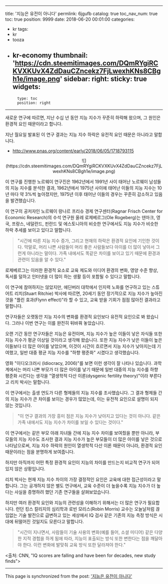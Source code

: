 
---
title: '지능은 유전이 아니다'
permlink: 6jgufb
catalog: true
toc_nav_num: true
toc: true
position: 9999
date: 2018-06-20 00:01:00
categories:
- kr
tags:
- kr
- tooza
- kr-economy
thumbnail: 'https://cdn.steemitimages.com/DQmRYgiRCKVXKUvX4ZdDauCZncekz7FjLwexhKNs8CBgh1e/image.png'
sidebar:
    right:
        sticky: true
widgets:
    -
        type: toc
        position: right
---


새로운 연구에 따르면, 지난 수십 년 동안 지능 지수가 꾸준히 하락해 왔으며, 그 원인은 환경적 요인 때문이라고 합니다.

지난 월요일 발표된 이 연구 결과는 지능 지수 하락은 유전적 요인 때문은 아니라고 말합니다. 

- http://www.pnas.org/content/early/2018/06/05/1718793115

<center>
![](https://cdn.steemitimages.com/DQmRYgiRCKVXKUvX4ZdDauCZncekz7FjLwexhKNs8CBgh1e/image.png)
</center>

이 연구를 진행한 노르웨이 연구진은 1962년에서 1991년 사이 태어난 노르웨이 남성들의 지능 지수를 분석한 결과, 1962년에서 1975년 사이에 태어난 이들의 지능 지수는  10년 마다 약 3%씩 높아졌지만, 1975년 이후 태어난 이들의 경우는 꾸준히 감소하고 있음을 발견했습니다.

이 연구의 공저자인 노르웨이 랑나르 프리슈 경제 연구센터(Ragnar Frisch Center for Economic Research)의 수석 연구원 올레 로제베르그(Ole Rogeberg)는 덴마크, 영국, 프랑스, 네덜란드, 핀란드 및 에스토니아의 비슷한 연구에서도 지능 지수가 비슷한 하락 추세를 보이고 있다고 말합니다.

>"시간에 따른 지능 지수 증가, 그리고 현재의 하락은 환경적 요인에 기인한 것이다. 막말로, 머리 나쁜 사람들이 머리 좋은 사람들보다 아이를 더 많이 낳아서 그런게 아니라는 말이다. 가족 내에서도 똑같은 차이를 보이고 있기 때문에 환경과 관련이 있음을 알 수 있다."

로제베르그는 이러한 환경적 요소로 교육 제도와 미디어 환경의 변화, 영양 수준 향상, 독서를 덜하고 인터넷을 더 많이 하는 생활 등이 포함될 수 있다고 말합니다.

이 연구에 참여하지는 않았지만, 에딘버러 대학에서 인지력 노화를 연구하고 있는 스튜어트 리치(Stuart Ritchie) 박사에 따르면, 20세기 동안 장기적으로 지능 지수가 높아진 것을 "플린 효과(Flynn effect)"라 할 수 있고, 교육 받을 기회가 점점 많아진 결과라고 말합니다. 

연구자들은 오랫동안 지능 지수의 변화를 환경적 요인보다 유전적 요인으로 봐 왔습니다. 그러나 이번 연구는 이를 완전히 뒤바꿔 놓았습니다.

오랜 기간 동안 연구자들은 지능은 유전이며, 지능 지수가 높은 이들이 낳은 자식들 또한 지능 지수가 평균 이상일 것이라고 생각해 왔습니다. 또한 지능 지수가 낮은 이들이 높은 이들보다 더 많은 아이를 낳았으며, 이것이 시간이 흐르면서 지능 지수가 낮아지는데 기여했고, 일반 대중 평균 지능 지수를 "하향 평준화" 시켰다고 생각했습니다. 

영화 "이디오크러시 (Idiocracy, 2006)"를 보면 이런 생각이 잘 나타나 있습니다. 과학계에서는 머리 나쁜 부모가 더 많은 아이를 낳기 때문에 일반 대중의 지능 지수를 하향 평준화 시킨다는 생각을 "열생학적 다산 이론(dysgenic fertility theory)"이라 부른다고 리치 박사는 말합니다. 

이 연구에서는 출생 연도가 다른 형제들의 지능 지수를 조사했습니다. 그 결과 형제들 간의 지능 지수가 큰 차이를 보이는 경우가 많았는데, 이는 유전적 요인으로 설명이 되지 않는 것입니다. 

>"이 연구 결과의 가장 흥미 점은 지능 지수가 낮아지고 있다는 것이 아니다. 같은 가족 내에서도 지능 지수가 차이를 보일 수 있다는 것이다."

이 연구에서는 같은 부모 아래 자녀들 간에 지능 지수 차이를 보여줬을 뿐만 아니라, 부모들의 지능 지수도 조사한 결과 지능 지수가 높은 부모들이 더 많은 아이를 낳은 것으로 나타남으로써, 지능 지수 하락의 원인이 열생학적 다산 이론 때문이 아니라, 환경적 요인 때문이라는 점을 분명하게 보여줍니다.

하지만 아직까지 어떤 특정 환경적 요인이 지능의 차이를 만드는지 비교적 연구가 되어 있지 않은 상황입니다.

리치 박사는 현재 지능 지수 차이의 가장 결정적인 요인은 교육에 대한 접근성이라고 말합니다. 그는 공개하지 않은 별도 연구에서, 교육 수준이 더 높을수록 지능 지수가 더 높다는 사실을 증명하려 했던 기존 연구들을 살펴보았습니다.

하지만 여러 환경적 요인와 지능의 관련성을 이해하기 위해서는 더 많은 연구가 필요합니다. 런던 킹스 칼리지의 심리학과 로빈 모리스(Robin Morris) 교수는 오늘날처럼 끊임없는 기술 발전으로 급변하고 있는 세상에서 IQ 검사 같은 기존의 지능 측정 방식은 시대에 뒤떨어진 것일지도 모른다고 말합니다.

>"시간이 지나면서, 사람들이 기술 사용의 변화(예를 들어, 소셜 미디어) 같은 다양한 지적 경험을 하게 됨에 따라, 지능이 표출되는 방식 또한 변한다는 점을 깨달아야 한다.  이런 변화에 발맞춰 교육 방식 또한 달라져야 한다."

<출처: CNN, "IQ scores are falling and have been for decades, new study finds">

- - -

This page is synchronized from the post: ['지능은 유전이 아니다'](https://steemit.com/@pius.pius/6jgufb)
